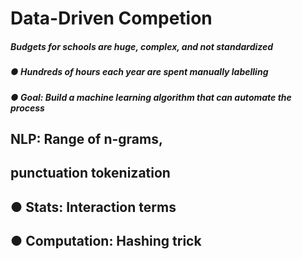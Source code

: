 # Data-Driven Competion 

##### Budgets for schools are huge, complex, and not standardized
##### ● Hundreds of hours each year are spent manually labelling
##### ● Goal: Build a machine learning algorithm that can automate the process

## NLP: Range of n-grams,
## punctuation tokenization
## ● Stats: Interaction terms
## ● Computation: Hashing trick
